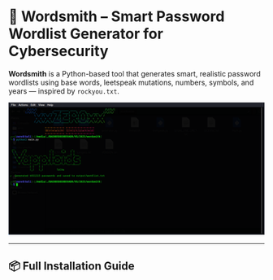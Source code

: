 # 🔐 Wordsmith – Smart Password Wordlist Generator for Cybersecurity

**Wordsmith** is a Python-based tool that generates smart, realistic password wordlists using base words, leetspeak mutations, numbers, symbols, and years — inspired by `rockyou.txt`.

![Screenshot](screenshot.png)

---

## 📦 Full Installation Guide
